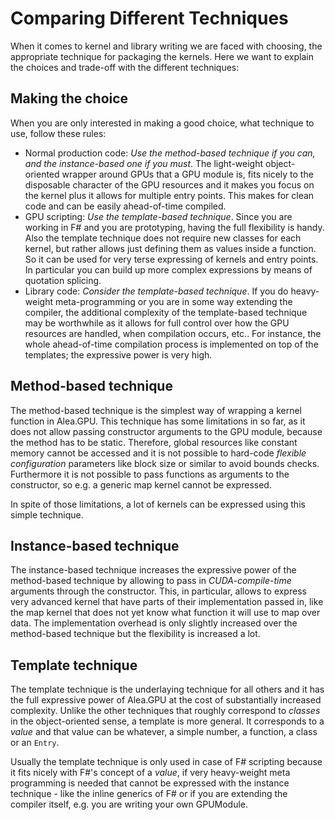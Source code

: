 # Comparing Different Techniques

When it comes to kernel and library writing we are faced with choosing, the appropriate technique for packaging the kernels. Here we want to explain the choices and trade-off with the different techniques:

## Making the choice
When you are only interested in making a good choice, what technique to use, follow these rules:

- Normal production code: _Use the method-based technique if you can, and the instance-based one if you must_. The light-weight object-oriented wrapper around GPUs that a GPU module is, fits nicely to the disposable character of the GPU resources and it makes you focus on the kernel plus it allows for multiple entry points. This makes for clean code and can be easily ahead-of-time compiled.
- GPU scripting: _Use the template-based technique_. Since you are working in F# and you are prototyping, having the full flexibility is handy. Also the template technique does not require new classes for each kernel, but rather allows just defining them as values inside a function. So it can be used for very terse expressing of kernels and entry points. In particular you can build up more complex expressions by means of quotation splicing.
- Library code: _Consider the template-based technique_. If you do heavy-weight meta-programming or you are in some way extending the compiler, the additional complexity of the template-based technique may be worthwhile as it allows for full control over how the GPU resources are handled, when compilation occurs, etc.. For instance, the whole ahead-of-time compilation process is implemented on top of the templates; the expressive power is very high.

## Method-based technique

The method-based technique is the simplest way of wrapping a kernel function in Alea.GPU. This technique has some limitations in so far, as it does not allow passing constructor arguments to the GPU module, because the method has to be static. Therefore, global resources like constant memory cannot be accessed and it is not possible to hard-code _flexible configuration_ parameters like block size or similar to avoid bounds checks. Furthermore it is not possible to pass functions as arguments to the constructor, so e.g. a generic map kernel cannot be expressed.

In spite of those limitations, a lot of kernels can be expressed using this simple technique. 

## Instance-based technique

The instance-based technique increases the expressive power of the method-based technique by allowing to pass in _CUDA-compile-time_ arguments through the constructor. This, in particular, allows to express very advanced kernel that have parts of their implementation passed in, like the map kernel that does not yet know what function it will use to map over data. The implementation overhead is only slightly increased over the method-based technique but the flexibility is increased a lot.

## Template technique

The template technique is the underlaying technique for all others and it has the full expressive power of Alea.GPU at the cost of substantially increased complexity. Unlike the other techniques that roughly correspond to _classes_ in the object-oriented sense, a template is more general. It corresponds to a _value_ and that value can be whatever, a simple number, a function, a class or an `Entry`.

Usually the template technique is only used in case of F# scripting because it fits nicely with F#'s concept of a _value_, if very heavy-weight meta programming is needed that cannot be expressed with the instance technique - like the inline generics of F# or if you are extending the compiler itself, e.g. you are writing your own GPUModule.